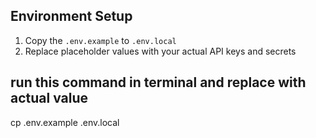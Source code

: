 ## Environment Setup

1. Copy the `.env.example` to `.env.local`
2. Replace placeholder values with your actual API keys and secrets

## run this command in terminal and replace with actual value

cp .env.example .env.local
